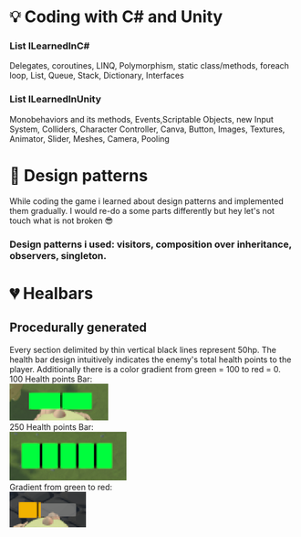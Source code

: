 # 💡 Coding with C# and Unity
### List<things> ILearnedInC#
Delegates, coroutines, LINQ, Polymorphism, static class/methods, foreach loop, List, Queue, Stack, Dictionary, Interfaces
### List<things> ILearnedInUnity
Monobehaviors and its methods, Events,Scriptable Objects, new Input System, Colliders, Character Controller, Canva, 
Button, Images, Textures, Animator, Slider, Meshes, Camera, Pooling


# 🌇 Design patterns
While coding the game i learned about design patterns and implemented them gradually.
I would re-do a some parts differently but hey let's not touch what is not broken 😎
### Design patterns i used: visitors, composition over inheritance, observers, singleton.

# 💔 Healbars
## Procedurally generated
Every section delimited by thin vertical black lines represent 50hp.
The health bar design intuitively indicates the enemy's total health points to the player.
Additionally there is a color gradient from green = 100 to red = 0.  
100 Health points Bar:  
![100 Healthpoints Bar](100%20HB.PNG)  
250 Health points Bar:  
![250 Healthpoints Bar](250HB.PNG)  
Gradient from green to red:  
![Gradient](LowHB.PNG)  


